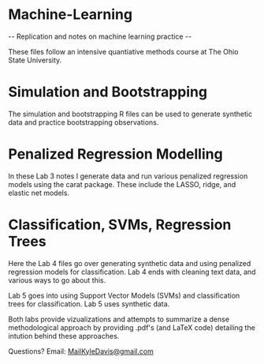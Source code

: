 # Machine-Learning
-- Replication and notes on machine learning practice --		

These files follow an intensive quantiative methods course at The Ohio State University.

# Simulation and Bootstrapping
The simulation and bootstrapping R files can be used to generate synthetic data and practice bootstrapping observations.

# Penalized Regression Modelling 
In these Lab 3 notes I generate data and run various penalized regression models using the carat package. These include the LASSO, ridge, and elastic net models. 

# Classification, SVMs, Regression Trees
Here the Lab 4 files go over generating synthetic data and using penalized regression models for classification. Lab 4 ends with cleaning text data, and various ways to go about this.

Lab 5 goes into using Support Vector Models (SVMs) and classification trees for classification. Lab 5 uses synthetic data.

Both labs provide vizualizations and attempts to summarize a dense methodological approach by providing .pdf's (and LaTeX code) detailing the intution behind these approaches. 


Questions?
Email: MailKyleDavis@gmail.com
